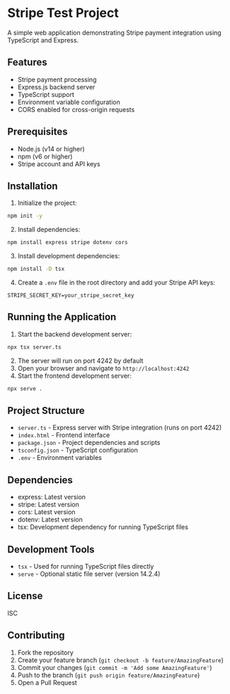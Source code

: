 # Stripe Test Project

A simple web application demonstrating Stripe payment integration using TypeScript and Express.

## Features

- Stripe payment processing
- Express.js backend server
- TypeScript support
- Environment variable configuration
- CORS enabled for cross-origin requests

## Prerequisites

- Node.js (v14 or higher)
- npm (v6 or higher)
- Stripe account and API keys

## Installation

1. Initialize the project:
```bash
npm init -y
```

2. Install dependencies:
```bash
npm install express stripe dotenv cors
```

3. Install development dependencies:
```bash
npm install -D tsx
```

4. Create a `.env` file in the root directory and add your Stripe API keys:
```
STRIPE_SECRET_KEY=your_stripe_secret_key
```

## Running the Application

1. Start the backend development server:
```bash
npx tsx server.ts
```

2. The server will run on port 4242 by default
3. Open your browser and navigate to `http://localhost:4242`
4. Start the frontend development server:
```bash
npx serve .
```


## Project Structure

- `server.ts` - Express server with Stripe integration (runs on port 4242)
- `index.html` - Frontend interface
- `package.json` - Project dependencies and scripts
- `tsconfig.json` - TypeScript configuration
- `.env` - Environment variables

## Dependencies

- express: Latest version
- stripe: Latest version
- cors: Latest version
- dotenv: Latest version
- tsx: Development dependency for running TypeScript files

## Development Tools

- `tsx` - Used for running TypeScript files directly
- `serve` - Optional static file server (version 14.2.4)

## License

ISC

## Contributing

1. Fork the repository
2. Create your feature branch (`git checkout -b feature/AmazingFeature`)
3. Commit your changes (`git commit -m 'Add some AmazingFeature'`)
4. Push to the branch (`git push origin feature/AmazingFeature`)
5. Open a Pull Request 